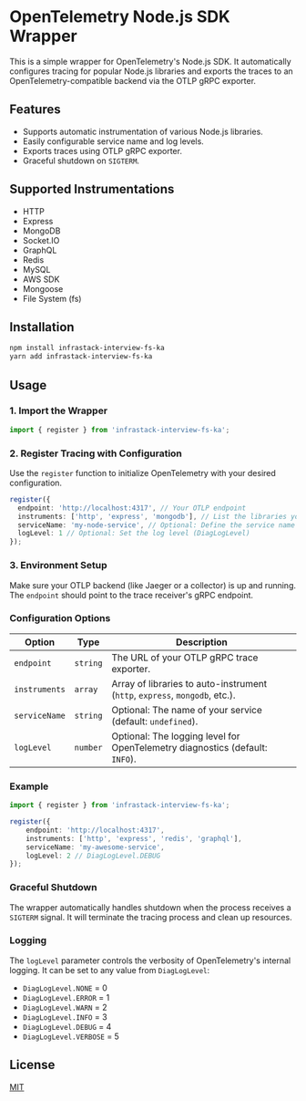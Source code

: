 # OpenTelemetry Node.js SDK Wrapper

This is a simple wrapper for OpenTelemetry's Node.js SDK. It automatically configures tracing for popular Node.js libraries and exports the traces to an OpenTelemetry-compatible backend via the OTLP gRPC exporter.

## Features
- Supports automatic instrumentation of various Node.js libraries.
- Easily configurable service name and log levels.
- Exports traces using OTLP gRPC exporter.
- Graceful shutdown on `SIGTERM`.

## Supported Instrumentations
- HTTP
- Express
- MongoDB
- Socket.IO
- GraphQL
- Redis
- MySQL
- AWS SDK
- Mongoose
- File System (fs)

## Installation

```bash
npm install infrastack-interview-fs-ka
yarn add infrastack-interview-fs-ka
```

## Usage

### 1. Import the Wrapper

```typescript
import { register } from 'infrastack-interview-fs-ka';
```

### 2. Register Tracing with Configuration

Use the `register` function to initialize OpenTelemetry with your desired configuration.

```typescript
register({
  endpoint: 'http://localhost:4317', // Your OTLP endpoint
  instruments: ['http', 'express', 'mongodb'], // List the libraries you want to instrument
  serviceName: 'my-node-service', // Optional: Define the service name
  logLevel: 1 // Optional: Set the log level (DiagLogLevel)
});
```

### 3. Environment Setup

Make sure your OTLP backend (like Jaeger or a collector) is up and running. The `endpoint` should point to the trace receiver's gRPC endpoint.

### Configuration Options

| Option         | Type     | Description                                                                 |
|----------------|----------|-----------------------------------------------------------------------------|
| `endpoint`     | `string` | The URL of your OTLP gRPC trace exporter.                                    |
| `instruments`  | `array`  | Array of libraries to auto-instrument (`http`, `express`, `mongodb`, etc.).   |
| `serviceName`  | `string` | Optional: The name of your service (default: `undefined`).                   |
| `logLevel`     | `number` | Optional: The logging level for OpenTelemetry diagnostics (default: `INFO`). |

### Example

```typescript
import { register } from 'infrastack-interview-fs-ka';

register({
    endpoint: 'http://localhost:4317',
    instruments: ['http', 'express', 'redis', 'graphql'],
    serviceName: 'my-awesome-service',
    logLevel: 2 // DiagLogLevel.DEBUG
});
```

### Graceful Shutdown

The wrapper automatically handles shutdown when the process receives a `SIGTERM` signal. It will terminate the tracing process and clean up resources.

### Logging

The `logLevel` parameter controls the verbosity of OpenTelemetry's internal logging. It can be set to any value from `DiagLogLevel`:
- `DiagLogLevel.NONE` = 0
- `DiagLogLevel.ERROR` = 1
- `DiagLogLevel.WARN` = 2
- `DiagLogLevel.INFO` = 3
- `DiagLogLevel.DEBUG` = 4
- `DiagLogLevel.VERBOSE` = 5

## License
[MIT](LICENSE)
